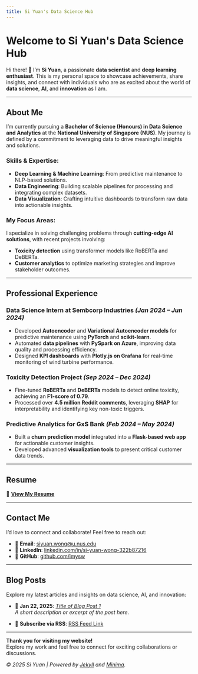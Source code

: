 ```yaml
---
title: Si Yuan's Data Science Hub
---
```


# Welcome to Si Yuan's Data Science Hub

Hi there! 👋 I’m **Si Yuan**, a passionate **data scientist** and **deep learning enthusiast**. This is my personal space to showcase achievements, share insights, and connect with individuals who are as excited about the world of **data science**, **AI**, and **innovation** as I am.

---

## About Me

I’m currently pursuing a **Bachelor of Science (Honours) in Data Science and Analytics** at the **National University of Singapore (NUS)**. My journey is defined by a commitment to leveraging data to drive meaningful insights and solutions.

### Skills & Expertise:
- **Deep Learning & Machine Learning**: From predictive maintenance to NLP-based solutions.
- **Data Engineering**: Building scalable pipelines for processing and integrating complex datasets.
- **Data Visualization**: Crafting intuitive dashboards to transform raw data into actionable insights.

### My Focus Areas:
I specialize in solving challenging problems through **cutting-edge AI solutions**, with recent projects involving:
- **Toxicity detection** using transformer models like RoBERTa and DeBERTa.
- **Customer analytics** to optimize marketing strategies and improve stakeholder outcomes.

---

## Professional Experience

### Data Science Intern at Sembcorp Industries *(Jan 2024 – Jun 2024)*
- Developed **Autoencoder** and **Variational Autoencoder models** for predictive maintenance using **PyTorch** and **scikit-learn**.
- Automated **data pipelines** with **PySpark on Azure**, improving data quality and processing efficiency.
- Designed **KPI dashboards** with **Plotly.js on Grafana** for real-time monitoring of wind turbine performance.

### Toxicity Detection Project *(Sep 2024 – Dec 2024)*
- Fine-tuned **RoBERTa** and **DeBERTa** models to detect online toxicity, achieving an **F1-score of 0.79**.
- Processed over **4.5 million Reddit comments**, leveraging **SHAP** for interpretability and identifying key non-toxic triggers.

### Predictive Analytics for GxS Bank *(Feb 2024 – May 2024)*
- Built a **churn prediction model** integrated into a **Flask-based web app** for actionable customer insights.
- Developed advanced **visualization tools** to present critical customer data trends.

---

## Resume

📄 [**View My Resume**](link-to-your-resume.pdf)

---

## Contact Me

I’d love to connect and collaborate! Feel free to reach out:

- 📧 **Email**: [siyuan.wong@u.nus.edu](mailto:siyuan.wong@u.nus.edu)
- 💼 **LinkedIn**: [linkedin.com/in/si-yuan-wong-322b87216](https://www.linkedin.com/in/si-yuan-wong-322b87216)
- 📂 **GitHub**: [github.com/imysw](https://github.com/imysw)

---

## Blog Posts

Explore my latest articles and insights on data science, AI, and innovation:

- 📅 **Jan 22, 2025**: *[Title of Blog Post 1](link-to-post)*  
  *A short description or excerpt of the post here.*

- 📅 **Subscribe via RSS**: [RSS Feed Link](link-to-rss-feed)

---

**Thank you for visiting my website!**  
Explore my work and feel free to connect for exciting collaborations or discussions.

_© 2025 Si Yuan | Powered by [Jekyll](https://jekyllrb.com) and [Minima](https://github.com/jekyll/minima)._

